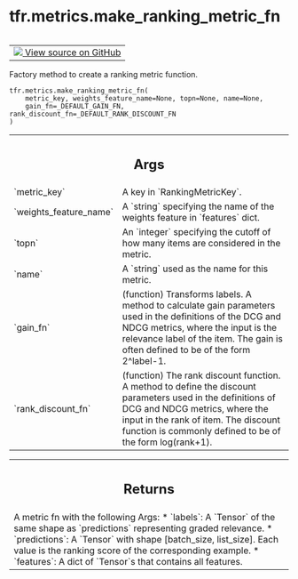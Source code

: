 <div itemscope itemtype="http://developers.google.com/ReferenceObject">
<meta itemprop="name" content="tfr.metrics.make_ranking_metric_fn" />
<meta itemprop="path" content="Stable" />
</div>

# tfr.metrics.make_ranking_metric_fn

<!-- Insert buttons and diff -->

<table class="tfo-notebook-buttons tfo-api" align="left">

<td>
  <a target="_blank" href="https://github.com/tensorflow/ranking/tree/master/tensorflow_ranking/python/metrics.py">
    <img src="https://www.tensorflow.org/images/GitHub-Mark-32px.png" />
    View source on GitHub
  </a>
</td>
</table>

Factory method to create a ranking metric function.

<pre class="devsite-click-to-copy prettyprint lang-py tfo-signature-link">
<code>tfr.metrics.make_ranking_metric_fn(
    metric_key, weights_feature_name=None, topn=None, name=None,
    gain_fn=_DEFAULT_GAIN_FN, rank_discount_fn=_DEFAULT_RANK_DISCOUNT_FN
)
</code></pre>

<!-- Placeholder for "Used in" -->

<!-- Tabular view -->

 <table class="properties responsive orange">
<tr><th colspan="2"><h2 class="add-link">Args</h2></th></tr>

<tr>
<td>
`metric_key`
</td>
<td>
A key in `RankingMetricKey`.
</td>
</tr><tr>
<td>
`weights_feature_name`
</td>
<td>
A `string` specifying the name of the weights feature
in `features` dict.
</td>
</tr><tr>
<td>
`topn`
</td>
<td>
An `integer` specifying the cutoff of how many items are considered in
the metric.
</td>
</tr><tr>
<td>
`name`
</td>
<td>
A `string` used as the name for this metric.
</td>
</tr><tr>
<td>
`gain_fn`
</td>
<td>
(function) Transforms labels. A method to calculate gain parameters
used in the definitions of the DCG and NDCG metrics, where the input is
the relevance label of the item. The gain is often defined to be of the
form 2^label-1.
</td>
</tr><tr>
<td>
`rank_discount_fn`
</td>
<td>
(function) The rank discount function. A method to define
the discount parameters used in the definitions of DCG and NDCG metrics,
where the input in the rank of item. The discount function is commonly
defined to be of the form log(rank+1).
</td>
</tr>
</table>

<!-- Tabular view -->

 <table class="properties responsive orange">
<tr><th colspan="2"><h2 class="add-link">Returns</h2></th></tr>
<tr class="alt">
<td colspan="3">
A metric fn with the following Args:
* `labels`: A `Tensor` of the same shape as `predictions` representing
graded relevance.
* `predictions`: A `Tensor` with shape [batch_size, list_size]. Each value
is the ranking score of the corresponding example.
* `features`: A dict of `Tensor`s that contains all features.
</td>
</tr>

</table>
